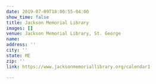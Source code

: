 ```yaml
---
date: 2019-07-09T18:00:55-04:00
show_time: false
title: Jackson Memorial Library
images: []
venue: Jackson Memorial Library, St. George
name: 
address: ''
city: ''
state: ME
zip: ''
link: https://www.jacksonmemoriallibrary.org/calendar1

---
```

